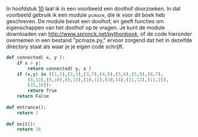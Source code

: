 In hoofdstuk
<a href="#ch:recursion" data-reference-type="ref" data-reference="ch:recursion">10</a>
laat ik in een voorbeeld een doolhof doorzoeken. In dat voorbeeld
gebruik ik een module `pcmaze`, die ik voor dit boek heb geschreven. De
module bevat een doolhof, en geeft functies om eigenschappen van het
doolhof op te vragen. Je kunt de module downloaden van
<http://www.spronck.net/pythonbook>, of de code hieronder overnemen in
een bestand "pcmaze.py," ervoor zorgend dat het in dezelfde directory
staat als waar je je eigen code schrijft.

```python
def connected( x, y ):
    if x > y:
        return connected( y, x )
    if (x,y) in ((1,5),(2,3),(3,7),(4,8),(5,6),(5,9),(6,7),
        (8,12),(9,10),(9,13),(10,11),(10,14),(11,12),(11,15),
        (15,16)):
        return True
    return False
    
def entrance():
    return 1
    
def exit():
    return 16
```
